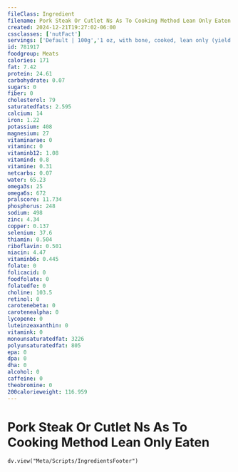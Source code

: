 ```yaml
---
fileClass: Ingredient
filename: Pork Steak Or Cutlet Ns As To Cooking Method Lean Only Eaten
created: 2024-12-21T19:27:02-06:00
cssclasses: ['nutFact']
servings: ['Default | 100g','1 oz, with bone, cooked, lean only (yield after bone removed) | 21','1 oz, with bone, raw, lean only (yield after cooking, bone removed) | 15','1 oz, boneless, cooked, lean only | 28','1 oz, boneless, raw, lean only (yield after cooking) | 20','1 oz, with bone, raw (yield after cooking, bone and fat removed) | 13','1 oz, with bone, cooked (yield after bone and fat removed) | 19','1 oz, boneless, raw (yield after cooking, fat removed) | 18','1 oz, boneless, cooked (yield after fat removed) | 26']
id: 781917
foodgroup: Meats
calories: 171
fat: 7.42
protein: 24.61
carbohydrate: 0.07
sugars: 0
fiber: 0
cholesterol: 79
saturatedfats: 2.595
calcium: 14
iron: 1.22
potassium: 408
magnesium: 27
vitaminarae: 0
vitaminc: 0
vitaminb12: 1.08
vitamind: 0.8
vitamine: 0.31
netcarbs: 0.07
water: 65.23
omega3s: 25
omega6s: 672
pralscore: 11.734
phosphorus: 248
sodium: 498
zinc: 4.34
copper: 0.137
selenium: 37.6
thiamin: 0.504
riboflavin: 0.501
niacin: 4.47
vitaminb6: 0.445
folate: 0
folicacid: 0
foodfolate: 0
folatedfe: 0
choline: 103.5
retinol: 0
carotenebeta: 0
carotenealpha: 0
lycopene: 0
luteinzeaxanthin: 0
vitamink: 0
monounsaturatedfat: 3226
polyunsaturatedfat: 805
epa: 0
dpa: 0
dha: 0
alcohol: 0
caffeine: 0
theobromine: 0
200calorieweight: 116.959
---
```


# Pork Steak Or Cutlet Ns As To Cooking Method Lean Only Eaten

```dataviewjs
dv.view("Meta/Scripts/IngredientsFooter")
```